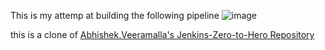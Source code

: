 This is my attemp at building the following pipeline 
![image](https://github.com/user-attachments/assets/85d738d2-cf0b-4d2c-864e-8f683d3ed258)


this is a clone of [Abhishek.Veeramalla's Jenkins-Zero-to-Hero Repository](https://github.com/iam-veeramalla/Jenkins-Zero-To-Hero/tree/main)

